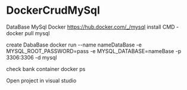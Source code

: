 # DockerCrudMySql

DataBase MySql Docker 
https://hub.docker.com/_/mysql
install CMD - docker pull mysql

create DabaBase 
docker run --name nameDataBase -e  MYSQL_ROOT_PASSWORD=pass -e MYSQL_DATABASE=nameBase -p 3306:3306 -d mysql  

check bank container
docker ps

Open project in visual studio

